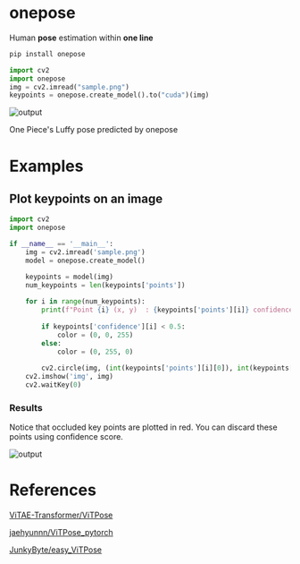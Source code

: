 # onepose

Human **pose** estimation within **one line**

```bash
pip install onepose
```

```python
import cv2
import onepose
img = cv2.imread("sample.png")
keypoints = onepose.create_model().to("cuda")(img)
```

![output](https://github.com/developer0hye/onepose/assets/35001605/373de9d0-a2ea-4b34-8b6c-156e5de71377)

One Piece's Luffy pose predicted by onepose

# Examples

## Plot keypoints on an image
```python
import cv2
import onepose

if __name__ == '__main__':
    img = cv2.imread('sample.png')
    model = onepose.create_model()

    keypoints = model(img)
    num_keypoints = len(keypoints['points'])
    
    for i in range(num_keypoints):
        print(f"Point {i} (x, y)  : {keypoints['points'][i]} confidence: {keypoints['confidence'][i]}")
        
        if keypoints['confidence'][i] < 0.5:
            color = (0, 0, 255)
        else:
            color = (0, 255, 0)
        
        cv2.circle(img, (int(keypoints['points'][i][0]), int(keypoints['points'][i][1])), 5, color, -1)
    cv2.imshow('img', img)
    cv2.waitKey(0)
```
### Results

Notice that occluded key points are plotted in red. You can discard these points using confidence score.

![output](https://github.com/developer0hye/onepose/assets/35001605/efad3e3f-7ab7-4521-bec1-d5cb2f9007a2)


# References

[ViTAE-Transformer/ViTPose](https://github.com/ViTAE-Transformer/ViTPose)

[jaehyunnn/ViTPose_pytorch](https://github.com/jaehyunnn/ViTPose_pytorch)

[JunkyByte/easy_ViTPose](https://github.com/JunkyByte/easy_ViTPose)
